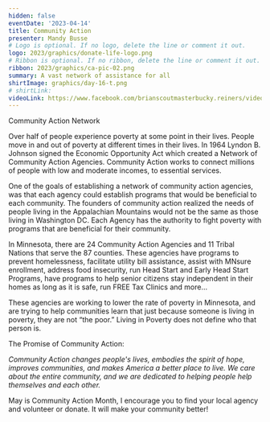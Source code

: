 ```yaml
---
hidden: false
eventDate: '2023-04-14'
title: Community Action
presenter: Mandy Busse
# Logo is optional. If no logo, delete the line or comment it out.
logo: 2023/graphics/donate-life-logo.png
# Ribbon is optional. If no ribbon, delete the line or comment it out.
ribbon: 2023/graphics/ca-pic-02.png
summary: A vast network of assistance for all
shirtImage: graphics/day-16-t.png
# shirtLink:
videoLink: https://www.facebook.com/brianscoutmasterbucky.reiners/videos/783302742970615
---
```


Community Action Network

Over half of people experience poverty at some point in their lives.  People move in and out of poverty at different times in their lives.  In 1964 Lyndon B. Johnson signed the Economic Opportunity Act which created a Network of Community Action Agencies.  Community Action works to connect millions of people with low and moderate incomes, to essential services.

One of the goals of establishing a network of community action agencies, was that each agency could establish programs that would be beneficial to each community.  The founders of community action realized the needs of people living in the Appalachian Mountains would not be the same as those living in Washington DC.  Each Agency has the authority to fight poverty with programs that are beneficial for their community.

In Minnesota, there are 24 Community Action Agencies and 11 Tribal Nations that serve the 87 counties.  These agencies have programs to prevent homelessness, facilitate utility bill assistance, assist with MNsure enrollment, address food insecurity, run Head Start and Early Head Start Programs, have programs to help senior citizens stay independent in their homes as long as it is safe, run FREE Tax Clinics and more…

These agencies are working to lower the rate of poverty in Minnesota, and are trying to help communities learn that just because someone is living in poverty, they are not “the poor.”  Living in Poverty does not define who that person is.

The Promise of Community Action:

*Community Action changes people's lives, embodies the spirit of hope, improves communities, and makes America a better place to live. We care about the entire community, and we are dedicated to helping people help themselves and each other.*

May is Community Action Month, I encourage you to find your local agency and volunteer or donate.  It will make your community better!
